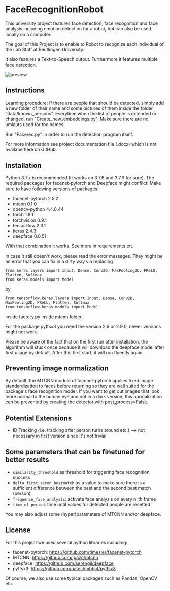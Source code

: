 # FaceRecognitionRobot 
This university project features face detection, face recognition and face analysis including emotion detection for a robot, but can also be used locally on a computer.

The goal of this Project is to enable to Robot to recognize each individual of the Lab Staff at Reutlingen University.

It also features a Text-to-Speech output. Furthermore it features multiple face detection.

![preview](information/preview2.PNG)


## Instructions
Learning procedure: 
If there are people that should be detected, 
simply add a new folder of their name and some pictures of them inside the folder "data/known_persons".
Everytime when the list of people is extended or changed, 
run "Create_new_embeddings.py". 
Make sure there are no umlauts used for the names.

Run "Facerec.py" in order to run the detection program itself.

For more information see project documentation file (.docx) which is not availabe here on GitHub.

## Installation
Python 3.7.x is recommended (It works on 3.7.6 and 3.7.9 for sure). 
The required packages for facenet-pytorch and Deepface might conflict! Make sure to have following versions of packages:
- facenet-pytorch 2.5.2
- mtcnn 0.1.0
- opencv-python 4.4.0.44
- torch 1.8.1
- torchvision 0.9.1
- tensorflow 2.3.1
- keras 2.4.3
- deepface 0.0.51

With that combination it works. See more in requirements.txt.

In case it still doesn't work, please read the error messages. 
They might be an error that you can fix in a dirty way via replacing
```
from keras.layers import Input, Dense, Conv2D, MaxPooling2D, PReLU, Flatten, Softmax
from keras.models import Model
```
by
```
from tensorflow.keras.layers import Input, Dense, Conv2D, MaxPooling2D, PReLU, Flatten, Softmax
from tensorflow.keras.models import Model
```
inside factory.py inside mtcnn folder.

For the package pyttsx3 you need the version 2.6 or 2.9.0, newer versions might not work.

Please be aware of the fact that on the first run after installation, the algorithm will stuck once because it will download the deepface model after first usage by default.
After this first start, it will run fluently again.

## Preventing image normalization
By default, the MTCNN module of facenet-pytorch applies fixed image standardization to faces before returning so they are well suited for the package's face recognition model.
If you want to get out images that look more normal to the human eye and not in a dark version, this normalization can be prevented by creating the detector with post_process=False.

## Potential Extensions
- ID Tracking (i.e. tracking after person turns around etc.) --> not necessary in first version since it's not trivial

## Some parameters that can be finetuned for better results
* `similarity_threshold` as threshold for triggering face recognition success
* `delta_first_secon_bestmatch` as a value to make sure there is a sufficient difference between the best and the second best match (person)
* `frequence_face_analysis`: activate face analysis on every n_th frame
* `time_of_period`: time until values for detected people are resetted

You may also adjust some (hyper)parameters of MTCNN and/or deepface.


## License

For this project we used several python libraries including:

* facenet-pytorch: https://github.com/timesler/facenet-pytorch
* MTCNN: https://github.com/ipazc/mtcnn
* deepface: https://github.com/serengil/deepface
* pyttsx3: https://github.com/nateshmbhat/pyttsx3

Of course, we also use some typical packages such as Pandas, OpenCV etc.
